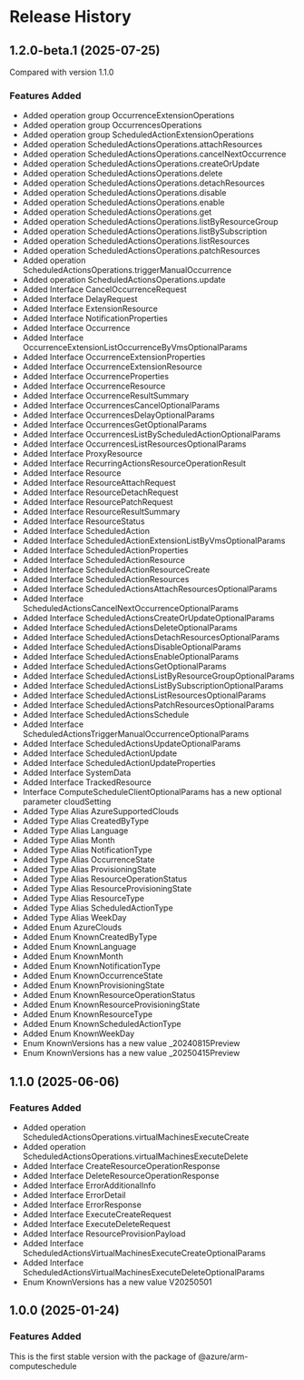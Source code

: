 # Release History

## 1.2.0-beta.1 (2025-07-25)
Compared with version 1.1.0

### Features Added
  - Added operation group OccurrenceExtensionOperations
  - Added operation group OccurrencesOperations
  - Added operation group ScheduledActionExtensionOperations
  - Added operation ScheduledActionsOperations.attachResources
  - Added operation ScheduledActionsOperations.cancelNextOccurrence
  - Added operation ScheduledActionsOperations.createOrUpdate
  - Added operation ScheduledActionsOperations.delete
  - Added operation ScheduledActionsOperations.detachResources
  - Added operation ScheduledActionsOperations.disable
  - Added operation ScheduledActionsOperations.enable
  - Added operation ScheduledActionsOperations.get
  - Added operation ScheduledActionsOperations.listByResourceGroup
  - Added operation ScheduledActionsOperations.listBySubscription
  - Added operation ScheduledActionsOperations.listResources
  - Added operation ScheduledActionsOperations.patchResources
  - Added operation ScheduledActionsOperations.triggerManualOccurrence
  - Added operation ScheduledActionsOperations.update
  - Added Interface CancelOccurrenceRequest
  - Added Interface DelayRequest
  - Added Interface ExtensionResource
  - Added Interface NotificationProperties
  - Added Interface Occurrence
  - Added Interface OccurrenceExtensionListOccurrenceByVmsOptionalParams
  - Added Interface OccurrenceExtensionProperties
  - Added Interface OccurrenceExtensionResource
  - Added Interface OccurrenceProperties
  - Added Interface OccurrenceResource
  - Added Interface OccurrenceResultSummary
  - Added Interface OccurrencesCancelOptionalParams
  - Added Interface OccurrencesDelayOptionalParams
  - Added Interface OccurrencesGetOptionalParams
  - Added Interface OccurrencesListByScheduledActionOptionalParams
  - Added Interface OccurrencesListResourcesOptionalParams
  - Added Interface ProxyResource
  - Added Interface RecurringActionsResourceOperationResult
  - Added Interface Resource
  - Added Interface ResourceAttachRequest
  - Added Interface ResourceDetachRequest
  - Added Interface ResourcePatchRequest
  - Added Interface ResourceResultSummary
  - Added Interface ResourceStatus
  - Added Interface ScheduledAction
  - Added Interface ScheduledActionExtensionListByVmsOptionalParams
  - Added Interface ScheduledActionProperties
  - Added Interface ScheduledActionResource
  - Added Interface ScheduledActionResourceCreate
  - Added Interface ScheduledActionResources
  - Added Interface ScheduledActionsAttachResourcesOptionalParams
  - Added Interface ScheduledActionsCancelNextOccurrenceOptionalParams
  - Added Interface ScheduledActionsCreateOrUpdateOptionalParams
  - Added Interface ScheduledActionsDeleteOptionalParams
  - Added Interface ScheduledActionsDetachResourcesOptionalParams
  - Added Interface ScheduledActionsDisableOptionalParams
  - Added Interface ScheduledActionsEnableOptionalParams
  - Added Interface ScheduledActionsGetOptionalParams
  - Added Interface ScheduledActionsListByResourceGroupOptionalParams
  - Added Interface ScheduledActionsListBySubscriptionOptionalParams
  - Added Interface ScheduledActionsListResourcesOptionalParams
  - Added Interface ScheduledActionsPatchResourcesOptionalParams
  - Added Interface ScheduledActionsSchedule
  - Added Interface ScheduledActionsTriggerManualOccurrenceOptionalParams
  - Added Interface ScheduledActionsUpdateOptionalParams
  - Added Interface ScheduledActionUpdate
  - Added Interface ScheduledActionUpdateProperties
  - Added Interface SystemData
  - Added Interface TrackedResource
  - Interface ComputeScheduleClientOptionalParams has a new optional parameter cloudSetting
  - Added Type Alias AzureSupportedClouds
  - Added Type Alias CreatedByType
  - Added Type Alias Language
  - Added Type Alias Month
  - Added Type Alias NotificationType
  - Added Type Alias OccurrenceState
  - Added Type Alias ProvisioningState
  - Added Type Alias ResourceOperationStatus
  - Added Type Alias ResourceProvisioningState
  - Added Type Alias ResourceType
  - Added Type Alias ScheduledActionType
  - Added Type Alias WeekDay
  - Added Enum AzureClouds
  - Added Enum KnownCreatedByType
  - Added Enum KnownLanguage
  - Added Enum KnownMonth
  - Added Enum KnownNotificationType
  - Added Enum KnownOccurrenceState
  - Added Enum KnownProvisioningState
  - Added Enum KnownResourceOperationStatus
  - Added Enum KnownResourceProvisioningState
  - Added Enum KnownResourceType
  - Added Enum KnownScheduledActionType
  - Added Enum KnownWeekDay
  - Enum KnownVersions has a new value _20240815Preview
  - Enum KnownVersions has a new value _20250415Preview

    
## 1.1.0 (2025-06-06)
    
### Features Added

  - Added operation ScheduledActionsOperations.virtualMachinesExecuteCreate
  - Added operation ScheduledActionsOperations.virtualMachinesExecuteDelete
  - Added Interface CreateResourceOperationResponse
  - Added Interface DeleteResourceOperationResponse
  - Added Interface ErrorAdditionalInfo
  - Added Interface ErrorDetail
  - Added Interface ErrorResponse
  - Added Interface ExecuteCreateRequest
  - Added Interface ExecuteDeleteRequest
  - Added Interface ResourceProvisionPayload
  - Added Interface ScheduledActionsVirtualMachinesExecuteCreateOptionalParams
  - Added Interface ScheduledActionsVirtualMachinesExecuteDeleteOptionalParams
  - Enum KnownVersions has a new value V20250501
    
    
## 1.0.0 (2025-01-24)

### Features Added

This is the first stable version with the package of @azure/arm-computeschedule
